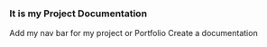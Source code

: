 ### It is my Project Documentation
Add my nav bar for my project or Portfolio
Create a documentation